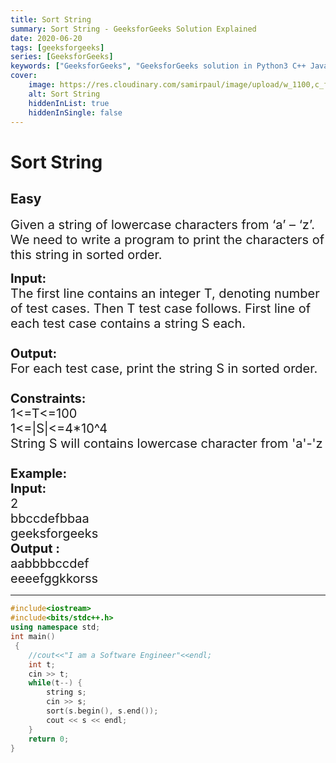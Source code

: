 ```yaml
---
title: Sort String
summary: Sort String - GeeksforGeeks Solution Explained
date: 2020-06-20
tags: [geeksforgeeks]
series: [GeeksforGeeks]
keywords: ["GeeksforGeeks", "GeeksforGeeks solution in Python3 C++ Java", "Sort String Solution Explained"]
cover:
    image: https://res.cloudinary.com/samirpaul/image/upload/w_1100,c_fit,co_rgb:FFFFFF,l_text:Arial_75_bold:Sort String - Solution Explained/problem-solving.webp
    alt: Sort String
    hiddenInList: true
    hiddenInSingle: false
---
```



# Sort String
## Easy
<div class="problems_problem_content__Xm_eO"><p><span style="font-size:20px">Given a string of lowercase characters from ‘a’ – ‘z’. We need to write a program to print the characters of this string in sorted order.</span></p>

<p><span style="font-size:20px"><strong>Input:</strong><br>
The first line contains an integer T, denoting number of test cases. Then T test case follows. First line of each test case contains a string S each.<br>
<br>
<strong>Output:</strong><br>
For each test case, print the string S in sorted order.<br>
<br>
<strong>Constraints:</strong><br>
1&lt;=T&lt;=100</span><br>
<span style="font-size:20px">1&lt;=|S|&lt;=4*10^4</span><br>
<span style="font-size:20px">String S will contains lowercase character from 'a'-'z<br>
<br>
<strong>Example:</strong></span><br>
<span style="font-size:20px"><strong>Input:</strong><br>
2<br>
bbccdefbbaa </span><br>
<span style="font-size:20px">geeksforgeeks</span><br>
<span style="font-size:20px"><strong>Output :</strong></span><br>
<span style="font-size:20px">aabbbbccdef<br>
eeeefggkkorss</span></p>
</div>

---




```cpp
#include<iostream>
#include<bits/stdc++.h>
using namespace std;
int main()
 {
	//cout<<"I am a Software Engineer"<<endl;
	int t;
	cin >> t;
	while(t--) {
	    string s;
	    cin >> s;
	    sort(s.begin(), s.end());
	    cout << s << endl;
	}
	return 0;
}
```
